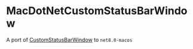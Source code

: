 # MacDotNetCustomStatusBarWindow

A port of [CustomStatusBarWindow](https://github.com/insidegui/CustomStatusBarWindow) to `net8.0-macos`